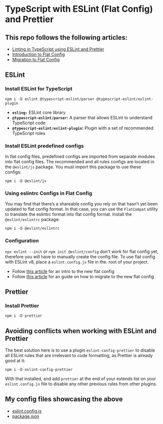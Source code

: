 # TypeScript with ESLint (Flat Config) and Prettier

## This repo follows the following articles:

-   [Linting in TypeScript using ESLint and Prettier](https://blog.logrocket.com/linting-typescript-eslint-prettier/)
-   [Introduction to Flat Config](https://eslint.org/blog/2022/08/new-config-system-part-2/)
-   [Migration to Flat Config](https://eslint.org/docs/latest/use/configure/migration-guide)

## ESLint

### Install ESLint for TypeScript

```
npm i -D eslint @typescript-eslint/parser @typescript-eslint/eslint-plugin
```

-   **`esling:`** ESLint core library
-   **`@typescript-eslint/parser`:** A parser that allows ESLint to understand TypeScript code
-   **`@typescript-eslint/eslint-plugin`:** Plugin with a set of recommended TypeScript rules

### Install ESLint predefined configs

In flat config files, predefined configs are imported from separate modules
into flat config files. The recommended and all rules configs are located
in the `@eslint/js` package. You must import this package to use these
configs:

```
npm i -D @eslint/js
```

### Using eslintrc Configs in Flat Config

You may find that there’s a shareable config you rely on that hasn’t yet
been updated to flat config format. In that case, you can use the
`FlatCompat` utility to translate the eslintrc format into flat config
format. Install the `@eslint/eslintrc` package:

```
npm i -D @eslint/eslintrc
```

### Configuration

`npx eslint --init` or `npm init @eslint/config` don't work for flat config
yet, therefore you will have to manually create the config file. To use
flat config with ESLint v8, place a `eslint.config.js` file in the.
root of your project.

-   Follow [this article](https://eslint.org/blog/2022/08/new-config-system-part-2/) for an intro to the new flat config
-   Follow [this article](https://eslint.org/docs/latest/use/configure/migration-guide) for an guide on how to migrate to the new flat config

## Prettier

### Install Prettier

```
npm i -D prettier
```

## Avoiding conflicts when working with ESLint and Prettier

The best solution here is to use a plugin `eslint-config-prettier` to
disable all ESLint rules that are irrelevant to code formatting, as
Prettier is already good at it:

```
npm i -D eslint-config-prettier
```

With that installed, and add `prettier` at the end of your extends list on your
`eslint.config.js` file to disable any other previous rules from other plugins.

## My config files showcasing the above

-   [eslint.config.js](./eslint.config.js)
-   [package.json](./package.json)
